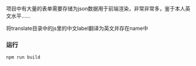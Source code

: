 项目中有大量的表单需要存储为json数据用于前端渲染，非常非常多，鉴于本人英文水平……

将translate目录中的js里的中文label翻译为英文并存在name中

### 运行

`npm run build`

